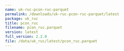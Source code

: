 ```yaml
---
name: uk-ruc-pcon-ruc-parquet
permalink: /downloads/uk-ruc-pcon-ruc-parquet/latest
package: uk_ruc
title: pcon_ruc
filename: pcon_ruc.parquet
version: latest
full_version: 2.2.0
file: /data/uk_ruc/latest/pcon_ruc.parquet
---
```

